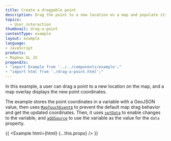 ```yaml
---
title: Create a draggable point
description: Drag the point to a new location on a map and populate its coordinates in a display.
topics:
  - User interaction
thumbnail: drag-a-point
contentType: example
layout: example
language:
- JavaScript
products:
- Mapbox GL JS
prependJs:
- "import Example from '../../components/example';"
- "import html from './drag-a-point.html';"
---
```


In this example, a user can drag a point to a new location on the map, and a map overlay displays the new point coordinates.

The example stores the point coordinates in a variable with a GeoJSON value, then uses [`MapTouchEvent`s](/mapbox-gl-js/api/events/#maptouchevent) to prevent the default map drag behavior and get the updated coordinates. Then, it uses [`setData`](https://docs.mapbox.com/mapbox-gl-js/api/sources/#geojsonsource#setdata) to enable changes to the variable, and [`addSource`](https://docs.mapbox.com/mapbox-gl-js/api/map/#map#addsource) to use the variable as the value for the `data` property.

{{ <Example html={html} {...this.props} /> }}
